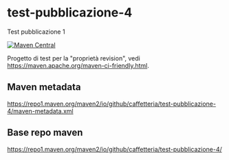 # test-pubblicazione-4

Test pubblicazione 1

[![Maven Central](https://img.shields.io/maven-central/v/io.github.caffetteria/test-pubblicazione-4.svg)](https://central.sonatype.com/artifact/io.github.caffetteria/test-pubblicazione-4)

Progetto di test per la "proprietà revision", 
vedi <https://maven.apache.org/maven-ci-friendly.html>.

## Maven metadata

<https://repo1.maven.org/maven2/io/github/caffetteria/test-pubblicazione-4/maven-metadata.xml>

## Base repo maven

<https://repo1.maven.org/maven2/io/github/caffetteria/test-pubblicazione-4/>
